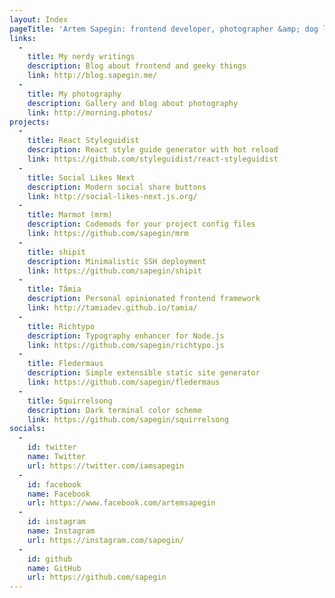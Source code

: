 ```yaml
---
layout: Index
pageTitle: 'Artem Sapegin: frontend developer, photographer &amp; dog lover'
links:
  -
    title: My nerdy writings
    description: Blog about frontend and geeky things
    link: http://blog.sapegin.me/
  -
    title: My photography
    description: Gallery and blog about photography
    link: http://morning.photos/
projects:
  -
    title: React Styleguidist
    description: React style guide generator with hot reload
    link: https://github.com/styleguidist/react-styleguidist
  -
    title: Social Likes Next
    description: Modern social share buttons
    link: http://social-likes-next.js.org/
  -
    title: Marmot (mrm)
    description: Codemods for your project config files
    link: https://github.com/sapegin/mrm
  -
    title: shipit
    description: Minimalistic SSH deployment
    link: https://github.com/sapegin/shipit
  -
    title: Tâmia
    description: Personal opinionated frontend framework
    link: http://tamiadev.github.io/tamia/
  -
    title: Richtypo
    description: Typography enhancer for Node.js
    link: https://github.com/sapegin/richtypo.js
  -
    title: Fledermaus
    description: Simple extensible static site generator
    link: https://github.com/sapegin/fledermaus
  -
    title: Squirrelsong
    description: Dark terminal color scheme
    link: https://github.com/sapegin/squirrelsong
socials:
  -
    id: twitter
    name: Twitter
    url: https://twitter.com/iamsapegin
  -
    id: facebook
    name: Facebook
    url: https://www.facebook.com/artemsapegin
  -
    id: instagram
    name: Instagram
    url: https://instagram.com/sapegin/
  -
    id: github
    name: GitHub
    url: https://github.com/sapegin
---
```

